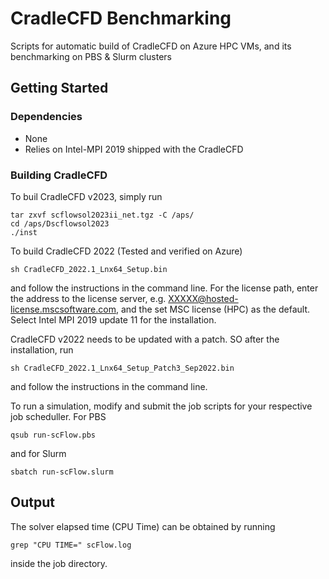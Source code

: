 # CradleCFD Benchmarking
Scripts for automatic build of CradleCFD on Azure HPC VMs, and its benchmarking on PBS & Slurm clusters

## Getting Started

### Dependencies

* None 
* Relies on Intel-MPI 2019 shipped with the CradleCFD

### Building CradleCFD
To buil CradleCFD v2023, simply run 

```
tar zxvf scflowsol2023ii_net.tgz -C /aps/
cd /aps/Dscflowsol2023
./inst
```

To build CradleCFD 2022 (Tested and verified on Azure)

```
sh CradleCFD_2022.1_Lnx64_Setup.bin
```
and follow the instructions in the command line. For the license path, enter the address to the license server, e.g. XXXXX@hosted-license.mscsoftware.com, and the set MSC license (HPC) as the default. Select Intel MPI 2019 update 11 for the installation. 

CradleCFD v2022 needs to be updated with a patch. SO after the installation, run
```
sh CradleCFD_2022.1_Lnx64_Setup_Patch3_Sep2022.bin
```
and follow the instructions in the command line. 


To run a simulation, modify and submit the job scripts for your respective job scheduller. For PBS

```
qsub run-scFlow.pbs
```
and for Slurm
```
sbatch run-scFlow.slurm
```

## Output

The solver elapsed time (CPU Time) can be obtained by running 
```
grep "CPU TIME=" scFlow.log 
```
inside the job directory. 



